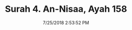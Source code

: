 ---
title       : "Surah 4. An-Nisaa, Ayah 158"
date        : 7/25/2018 2:53:52 PM
draft       : false
type        : "quran"
layout      : "compare"
BookCode    : "CMP"
SurahNumber : "4"
AyahNumber  : "158"
TotalAyah   : "176"
---